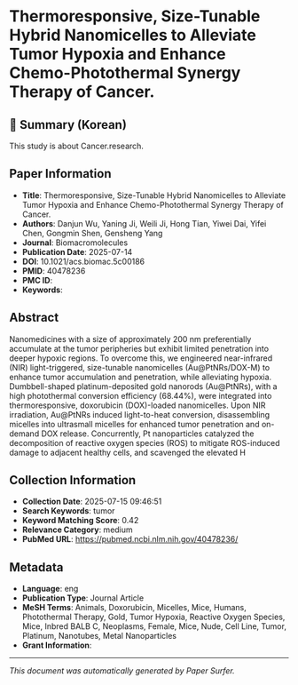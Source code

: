 # Thermoresponsive, Size-Tunable Hybrid Nanomicelles to Alleviate Tumor Hypoxia and Enhance Chemo-Photothermal Synergy Therapy of Cancer.

## 📝 Summary (Korean)
This study is about Cancer.research.

## Paper Information
- **Title**: Thermoresponsive, Size-Tunable Hybrid Nanomicelles to Alleviate Tumor Hypoxia and Enhance Chemo-Photothermal Synergy Therapy of Cancer.
- **Authors**: Danjun Wu, Yaning Ji, Weili Ji, Hong Tian, Yiwei Dai, Yifei Chen, Gongmin Shen, Gensheng Yang
- **Journal**: Biomacromolecules
- **Publication Date**: 2025-07-14
- **DOI**: 10.1021/acs.biomac.5c00186
- **PMID**: 40478236
- **PMC ID**: 
- **Keywords**: 

## Abstract
Nanomedicines with a size of approximately 200 nm preferentially accumulate at the tumor peripheries but exhibit limited penetration into deeper hypoxic regions. To overcome this, we engineered near-infrared (NIR) light-triggered, size-tunable nanomicelles (Au@PtNRs/DOX-M) to enhance tumor accumulation and penetration, while alleviating hypoxia. Dumbbell-shaped platinum-deposited gold nanorods (Au@PtNRs), with a high photothermal conversion efficiency (68.44%), were integrated into thermoresponsive, doxorubicin (DOX)-loaded nanomicelles. Upon NIR irradiation, Au@PtNRs induced light-to-heat conversion, disassembling micelles into ultrasmall micelles for enhanced tumor penetration and on-demand DOX release. Concurrently, Pt nanoparticles catalyzed the decomposition of reactive oxygen species (ROS) to mitigate ROS-induced damage to adjacent healthy cells, and scavenged the elevated H

## Collection Information
- **Collection Date**: 2025-07-15 09:46:51
- **Search Keywords**: tumor
- **Keyword Matching Score**: 0.42
- **Relevance Category**: medium
- **PubMed URL**: https://pubmed.ncbi.nlm.nih.gov/40478236/

## Metadata
- **Language**: eng
- **Publication Type**: Journal Article
- **MeSH Terms**: Animals, Doxorubicin, Micelles, Mice, Humans, Photothermal Therapy, Gold, Tumor Hypoxia, Reactive Oxygen Species, Mice, Inbred BALB C, Neoplasms, Female, Mice, Nude, Cell Line, Tumor, Platinum, Nanotubes, Metal Nanoparticles
- **Grant Information**: 

---
*This document was automatically generated by Paper Surfer.*
